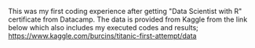This was my first coding experience after getting "Data Scientist with R" certificate from Datacamp. 
The data is provided from Kaggle from the link below which also includes my executed codes and results;
https://www.kaggle.com/burcins/titanic-first-attempt/data

